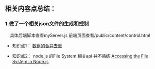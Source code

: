 ## 相关内容点总结：

### 1.做了一个相关json文件的生成和控制
&nbsp;&nbsp;&nbsp;&nbsp;具体后端脚本查看myServer.js 前端页面查看/public/content/control.html

* 知识点1： [数组的合并去重](http://annvov.github.io/arrayConcat.html)

* 知识点2： node.js 的File System 相关api 并不熟练 [Accessing the File System in Node.js](http://www.sitepoint.com/accessing-the-file-system-in-node-js/)



